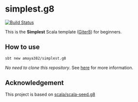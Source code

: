 # simplest.g8
[![Build Status](https://travis-ci.org/amaya382/simplest.g8.svg?branch=master)](https://travis-ci.org/amaya382/simplest.g8)

This is the **Simplest** Scala template ([Giter8](http://www.foundweekends.org/giter8/)) for beginners.


## How to use
```sh
sbt new amaya382/simplest.g8
```

*No need to clone this repository*. See [here](http://www.scala-sbt.org/1.x/docs/sbt-new-and-Templates.html) for more information.


## Acknowledgement
This project is based on [scala/scala-seed.g8](https://github.com/scala/scala-seed.g8)
